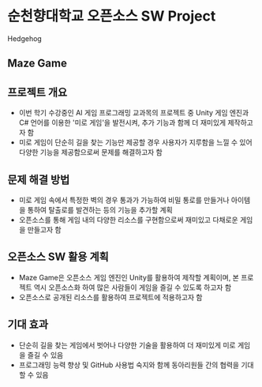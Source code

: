# 순천향대학교 오픈소스 SW Project

Hedgehog

## Maze Game

## 프로젝트 개요

 - 이번 학기 수강중인 AI 게임 프로그래밍 교과목의 프로젝트 중 Unity 게임 엔진과 C# 언어를 이용한 '미로 게임'을 발전시켜, 추가 기능과 함께 더 재미있게 제작하고자 함
 - 미로 게임이 단순히 길을 찾는 기능만 제공할 경우 사용자가 지루함을 느낄 수 있어 다양한 기능을 제공함으로써 문제를 해결하고자 함

## 문제 해결 방법

 - 미로 게임 속에서 특정한 벽의 경우 통과가 가능하여 비밀 통로를 만들거나 아이템을 통하여 탈출로를 발견하는 등의 기능을 추가할 계획
 - 오픈소스를 통해 게임 내의 다양한 리소스를 구현함으로써 재미있고 다채로운 게임을 만들고자 함

## 오픈소스 SW 활용 계획

 - Maze Game은 오픈소스 게임 엔진인 Unity를 활용하여 제작할 계획이며, 본 프로젝트 역시 오픈소스화 하여 많은 사람들이 게임을 즐길 수 있도록 하고자 함
 - 오픈소스로 공개된 리소스를 활용하여 프로젝트에 적용하고자 함

## 기대 효과
 - 단순히 길을 찾는 게임에서 벗어나 다양한 기술을 활용하여 더 재미있게 미로 게임을 즐길 수 있음
 - 프로그래밍 능력 향상 및 GitHub 사용법 숙지와 함께 동아리원들 간의 협력을 기대할 수 있음

